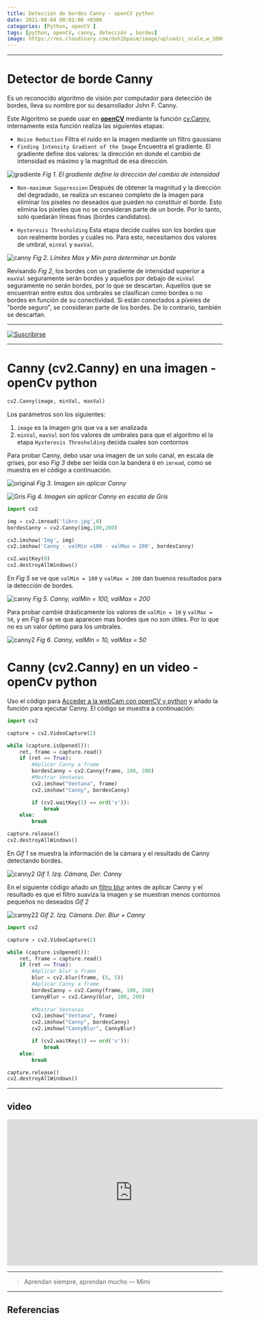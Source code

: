 ```yaml
---
title: Detección de bordes Canny - openCV python
date: 2021-08-04 00:01:00 +0300
categories: [Python, openCV ]
tags: [python, openCV, canny, detección , bordes]
image: https://res.cloudinary.com/dxh1bpaim/image/upload/c_scale,w_1000/v1628205958/kipunaEC/canny/cannyBlur_cz6xqm.gif
---
```


***

# Detector de borde Canny

Es un reconocido algoritmo de visión por computador para detección de bordes, lleva su nombre por su desarrollador John F. Canny.

Este Algoritmo se puede usar en [**openCV**](https://opencv.org/) mediante la función [cv.Canny](https://docs.opencv.org/3.4/da/d22/tutorial_py_canny.html), internamente esta función realiza las siguientes etapas:

* `Noise Reduction` Filtra el ruido en la imagen mediante un filtro gaussiano
* `Finding Intensity Gradient of the Image` Encuentra el gradiente. El  gradiente  define  dos  valores: la dirección en  donde  el  cambio  de intensidad es máximo y la magnitud de esa dirección. 

![gradiente](https://res.cloudinary.com/dxh1bpaim/image/upload/c_scale,w_150/v1628180897/kipunaEC/canny/intensidadPixeles_ntpz1g.png)
_Fig 1. El gradiente define la dirección del cambio de intensidad_

* `Non-maximum Suppression` Después de obtener la magnitud y la dirección del degradado, se realiza un escaneo completo de la imagen para eliminar los píxeles no deseados que pueden no constituir el borde. Esto elimina los píxeles que no se consideran parte de un borde. Por lo tanto, solo quedarán líneas finas (bordes candidatos).

* `Hysteresis Thresholding` Esta etapa decide cuáles son los bordes que son realmente bordes y cuáles no. Para esto, necesitamos dos valores de umbral, `minVal` y `maxVal`. 

![canny](https://res.cloudinary.com/dxh1bpaim/image/upload/c_scale,w_200/v1628181646/kipunaEC/canny/cannyconcetso_ynjzhy.png)
_Fig 2. Límites Max y Min para determinar un borde_

Revisando *Fig 2*, los bordes con un gradiente de intensidad superior a `maxVal` seguramente serán bordes y aquellos por debajo de `minVal` seguramente no serán bordes, por lo que se descartan. 
Aquellos que se encuentran entre estos dos umbrales se clasifican como bordes o no bordes en función de su conectividad. Si están conectados a píxeles de "borde seguro", se consideran parte de los bordes. De lo contrario, también se descartan.

***

[Gif]: https://res.cloudinary.com/dxh1bpaim/image/upload/c_scale,w_728/v1633444807/kipunaEC/gifs/patricio5_h2janv.gif
[suscribirse]: https://www.youtube.com/channel/UCLHyReaGzfUcaiGoEN5jXEA "Clic para suscribirse en youtube"
[![Suscribirse][Gif]][suscribirse]

***

# Canny (cv2.Canny) en una imagen - openCv python 

```python
cv2.Canny(image, minVal, maxVal)
```
Los parámetros son los siguientes:
1. `image` es la imagen gris que va a ser analizada
2. `minVal`, `maxVal` son los valores de umbrales para que el algoritmo el la etapa `Hysteresis Thresholding` decida cuales son contornos 

Para probar Canny, debo usar una imagen de un solo canal, en escala de grises, por eso *Fig 3* debe ser leída con la bandera `0` en `imread`, como se muestra en el código a continuación.

![original](https://res.cloudinary.com/dxh1bpaim/image/upload/c_scale,w_450/v1628183070/kipunaEC/canny/libro_vrlokp.jpg)
_Fig 3. Imagen sin aplicar Canny_

![Gris](https://res.cloudinary.com/dxh1bpaim/image/upload/c_scale,w_450/v1628184313/kipunaEC/canny/imagenGRis_c5p7vd.png)
_Fig 4. Imagen sin aplicar Canny en escala de Gris_


```python
import cv2

img = cv2.imread('libro.jpg',0)
bordesCanny = cv2.Canny(img,100,200)

cv2.imshow('Img', img)
cv2.imshow('Canny - valMin =100 - valMax = 200', bordesCanny)

cv2.waitKey(0)
cv2.destroyAllWindows()
```

En *Fig 5* se ve que `valMin = 100` y `valMax = 200` dan buenos resultados para la detección de bordes.

![canny](https://res.cloudinary.com/dxh1bpaim/image/upload/c_scale,w_450/v1628183623/kipunaEC/canny/canny100200_nxf1er.png)
_Fig 5. Canny, valMin = 100, valMax = 200_

Para probar cambié drásticamente los valores de `valMin = 10` y `valMax = 50`, y en *Fig 6* se ve que aparecen mas bordes que no son útiles. Por lo que no es un valor óptimo para los umbrales.

![canny2](https://res.cloudinary.com/dxh1bpaim/image/upload/c_scale,w_450/v1628183686/kipunaEC/canny/cany1050_oeujkd.png)
_Fig 6. Canny, valMin = 10, valMax = 50_

# Canny (cv2.Canny) en un video - openCv python 

Uso el código para [Acceder a la webCam con openCV y python](../Mostrar-la-webCam-o-reproducir-un-video-openCV-python/) y añado la función para ejecutar Canny. El código se muestra a continuación:

```python
import cv2

capture = cv2.VideoCapture(2)

while (capture.isOpened()):
    ret, frame = capture.read()
    if (ret == True):
        #Aplicar Canny a frame
        bordesCanny = cv2.Canny(frame, 100, 200)
        #Mostrar Ventanas
        cv2.imshow("Ventana", frame)
        cv2.imshow("Canny", bordesCanny)

        if (cv2.waitKey(1) == ord('s')):
            break
    else:
        break

capture.release()
cv2.destroyAllWindows()
```
En *Gif 1* se muestra la información de la cámara y el resultado de Canny detectando bordes.

![canny2](https://res.cloudinary.com/dxh1bpaim/image/upload/c_scale,w_1000/v1628206274/kipunaEC/canny/canny_ogs3mj.gif)
_Gif 1. Izq. Cámara, Der. Canny_

En el siguiente código añado un [filtro blur](https://docs.opencv.org/4.5.2/d4/d13/tutorial_py_filtering.html) antes de aplicar Canny y el resultado es que el filtro suaviza la imagen y se muestran menos contornos pequeños no deseados *Gif 2* 

![canny22](https://res.cloudinary.com/dxh1bpaim/image/upload/c_scale,w_1000/v1628205958/kipunaEC/canny/cannyBlur_cz6xqm.gif)
_Gif 2. Izq. Cámara. Der. Blur + Canny_

```python
import cv2

capture = cv2.VideoCapture(2)

while (capture.isOpened()):
    ret, frame = capture.read()
    if (ret == True):
        #Aplicar blur a frame
        blur = cv2.blur(frame, (5, 5))
        #Aplicar Canny a frame
        bordesCanny = cv2.Canny(frame, 100, 200)
        CannyBlur = cv2.Canny(blur, 100, 200)
        
        #Mostrar Ventanas
        cv2.imshow("Ventana", frame)
        cv2.imshow("Canny", bordesCanny)
        cv2.imshow("CannyBlur", CannyBlur)

        if (cv2.waitKey(1) == ord('s')):
            break
    else:
        break

capture.release()
cv2.destroyAllWindows()
```
***
## video

<div class="embed-container">

<iframe width="586" height="342" src="https://www.youtube.com/embed/950oG9d0C44" frameborder="0" allow="accelerometer; autoplay; clipboard-write; encrypted-media; gyroscope; picture-in-picture" allowfullscreen></iframe>

</div>

*** 

> Aprendan siempre, aprendan mucho — Mimi

***


## Referencias

[^1]: OpenCV documentación. *Canny Edge Detection*. [https://docs.opencv.org/3.4/da/d22/tutorial_py_canny.html](https://docs.opencv.org/3.4/da/d22/tutorial_py_canny.html)
